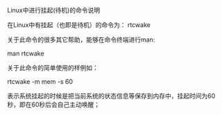 Linux中进行挂起(待机)的命令说明

在Linux中有挂起（也即是待机）的命令为：
rtcwake

关于此命令的很多其它帮助，能够在命令终端进行man:

man rtcwake

关于此命令的简单使用的样例如：

rtcwake -m mem -s 60

表示系统挂起的时候是把当前系统的状态信息等保存到内存中，挂起时间为60秒，即在60秒后会自己主动唤醒；

